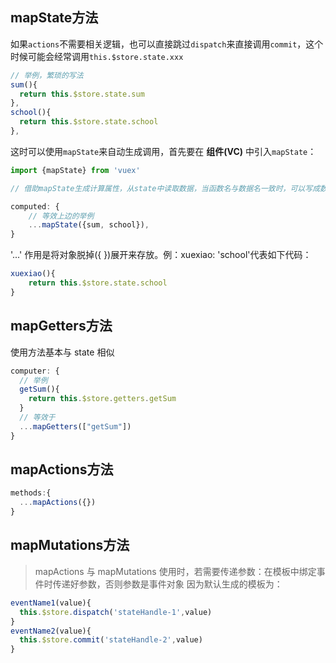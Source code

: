 ## mapState方法
如果`actions`不需要相关逻辑，也可以直接跳过`dispatch`来直接调用`commit`，这个时候可能会经常调用`this.$store.state.xxx`
```js
// 举例，繁琐的写法
sum(){
  return this.$store.state.sum
},
school(){
  return this.$store.state.school
},
```
这时可以使用`mapState`来自动生成调用，首先要在 **组件(VC)** 中引入`mapState`：

```js
import {mapState} from 'vuex'

// 借助mapState生成计算属性，从state中读取数据，当函数名与数据名一致时，可以写成数组形式：...mapState(['a', 'b', 'c'])

computed: {
    // 等效上边的举例
    ...mapState({sum, school}),
}
```
'...' 作用是将对象脱掉({ })展开来存放。例：xuexiao: 'school'代表如下代码：
```js
xuexiao(){
    return this.$store.state.school
}
```
## mapGetters方法
使用方法基本与 state 相似
```js
computer: {
  // 举例
  getSum(){
    return this.$store.getters.getSum
  }
  // 等效于
  ...mapGetters(["getSum"])
}
```
## mapActions方法
```js
methods:{
  ...mapActions({})
}
```
## mapMutations方法
> mapActions 与 mapMutations 使用时，若需要传递参数：在模板中绑定事件时传递好参数，否则参数是事件对象
> 因为默认生成的模板为：
```js
eventName1(value){
  this.$store.dispatch('stateHandle-1',value)
}
eventName2(value){
  this.$store.commit('stateHandle-2',value)
}
```
